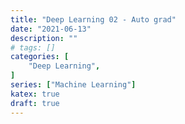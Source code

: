 ```yaml
---
title: "Deep Learning 02 - Auto grad"
date: "2021-06-13"
description: ""
# tags: []
categories: [
    "Deep Learning",
]
series: ["Machine Learning"]
katex: true
draft: true
---
```



